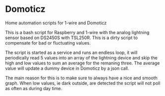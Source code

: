 # Domoticz
Home automation scripts for 1-wire and Domoticz

This is a bash script for Raspberry and 1-wire with the analog lightning sensor based on DS2450S with TSL250R. This is a dirty script to compensate for bad or fluctuating values.

The script is started as a service and runs an endless loop, it will periodically read 5 values into an array of the lightning device and skip the high and low values to sum an average for the remaning three. The average value will update a dummy device in Domoticz by a json call.

The main reason for this is to make sure to always have a nice and smooth graph. When low values, ie dark outside, are detected the script will not poll as often as during day time.
